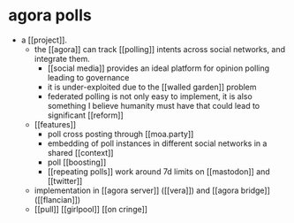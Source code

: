 # agora polls

- a [[project]].
  - the [[agora]] can track [[polling]] intents across social networks, and integrate them.
    - [[social media]] provides an ideal platform for opinion polling leading to governance
    - it is under-exploited due to the [[walled garden]] problem
    - federated polling is not only easy to implement, it is also something I believe humanity must have that could lead to significant [[reform]]
  - [[features]]
    - poll cross posting through [[moa.party]]
    - embedding of poll instances in different social networks in a shared [[context]]
    - poll [[boosting]]
    - [[repeating polls]] work around 7d limits on [[mastodon]] and [[twitter]]
  - implementation in [[agora server]] ([[vera]]) and [[agora bridge]] ([[flancian]])
  - [[pull]] [[girlpool]] [[on cringe]]
